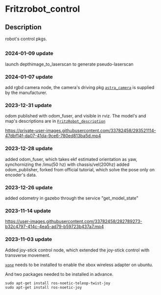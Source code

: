 # Fritzrobot_control

## Description
robot's control pkgs.
##
### 2024-01-09 update
launch depthimage_to_laserscan to generate pseudo-laserscan
### 2024-01-07 update
add rgbd camera node, the camera's driving pkg [`astra_camera`](https://github.com/orbbec/ros_astra_camera) is supplied by the manufacturer. 
### 2023-12-31 update
odom published with odom_fuser, and visible in rviz. The model's and map's descriptions are in [`FritzRobot_description`](https://github.com/Utschie/FritzRobot_description)

https://private-user-images.githubusercontent.com/33782458/293521114-47dbf14f-da07-41da-9ce6-780ed813ba5d.mp4
### 2023-12-28 update
added odom_fuser, which takes ekf estimated orientation as yaw, synchornizing the /imu(50 hz) with chassis/vel(200hz)
added odom_publisher, forked from official tutorial, which solve the pose only on encoder's data.
### 2023-12-26 update
added odometry in gazebo through the service "get_model_state" 
### 2023-11-14 update
https://user-images.githubusercontent.com/33782458/282789273-b32c4797-414c-4ea5-ad79-b59723b437a7.mp4
### 2023-11-03 update
Added joy-stick control node, which extended the joy-stick control with transverse movement. 

[`xone`](https://github.com/medusalix/xone) needs to be installed to enable the xbox wireless adapter on ubuntu.


And two packages needed to be installed in advance.
```
sudo apt-get install ros-noetic-teleop-twist-joy
sudo apt-get install ros-noetic-joy
```
